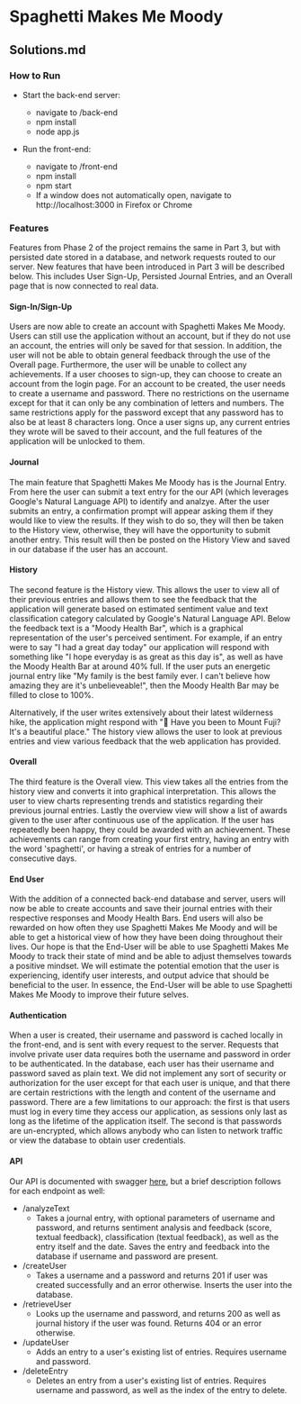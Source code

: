 # Spaghetti Makes Me Moody 
## Solutions.md

### How to Run
* Start the back-end server:
  - navigate to /back-end
  - npm install
  - node app.js
  
* Run the front-end:
  - navigate to /front-end
  - npm install
  - npm start
  - If a window does not automatically open, navigate to http://localhost:3000 in Firefox or Chrome

### Features

Features from Phase 2 of the project remains the same in Part 3, but with persisted date stored in a database, and network requests routed to our server. New features that have been introduced in Part 3 will be described below. This includes User Sign-Up, Persisted Journal Entries, and an Overall page that is now connected to real data. 

#### Sign-In/Sign-Up
Users are now able to create an account with Spaghetti Makes Me Moody. Users can still use the application without an account, but if they do not use an account, the entries will only be saved for that session. In addition, the user will not be able to obtain general feedback through the use of the Overall page. Furthermore, the user will be unable to collect any achievements. If a user chooses to sign-up, they can choose to create an account from the login page. For an account to be created, the user needs to create a username and password. There no restrictions on the username except for that it can only be any combination of letters and numbers. The same restrictions apply for the password except that any password has to also be at least 8 characters long. Once a user signs up, any current entries they wrote will be saved to their account, and the full features of the application will be unlocked to them.

#### Journal
The main feature that Spaghetti Makes Me Moody has is the Journal Entry. From here the user can submit a text entry for the our API (which leverages Google's Natural Language API) to identify and analzye. After the user submits an entry, a confirmation prompt will appear asking them if they would like to view the results. If they wish to do so, they will then be taken to the History view, otherwise, they will have the opportunity to submit another entry. This result will then be posted on the History View and saved in our database if the user has an account. 

#### History
The second feature is the History view. This allows the user to view all of their previous entries and allows them to see the feedback that the application will generate based on estimated sentiment value and text classification category calculated by Google's Natural Language API. Below the feedback text is a "Moody Health Bar", which is a graphical representation of the user's perceived sentiment. For example, if an entry were to say "I had a great day today" our application will respond with something like "I hope everyday is as great as this day is", as well as have the Moody Health Bar at around 40% full. If the user puts an energetic journal entry like "My family is the best family ever. I can't believe how amazing they are it's unbelieveable!", then the Moody Health Bar may be filled to close to 100%.

Alternatively, if the user writes extensively about their latest wilderness hike, the application might respond with "🗻 Have you been to Mount Fuji? It's a beautiful place." The history view allows the user to look at previous entries and view various feedback that the web application has provided.

#### Overall
The third feature is the Overall view. This view takes all the entries from the history view and converts it into graphical interpretation. This allows the user to view charts representing trends and statistics regarding their previous journal entries. Lastly the overview view will show a list of awards given to the user after continuous use of the application. If the user has repeatedly been happy, they could be awarded with an achievement. These achievements can range from creating your first entry, having an entry with the word 'spaghetti', or having a streak of entries for a number of consecutive days.

#### End User
With the addition of a connected back-end database and server, users will now be able to create accounts and save their journal entries with their respective responses and Moody Health Bars. End users will also be rewarded on how often they use Spaghetti Makes Me Moody and will be able to get a historical view of how they have been doing throughout their lives. Our hope is that the End-User will be able to use Spaghetti Makes Me Moody to track their state of mind and be able to adjust themselves towards a positive mindset. We will estimate the potential emotion that the user is experiencing, identify user interests, and output advice that should be beneficial to the user. In essence, the End-User will be able to use Spaghetti Makes Me Moody to improve their future selves.

#### Authentication
When a user is created, their username and password is cached locally in the front-end, and is sent with every request to the server. Requests that involve private user data requires both the username and password in order to be authenticated. In the database, each user has their username and password saved as plain text. We did not implement any sort of security or authorization for the user except for that each user is unique, and that there are certain restrictions with the length and content of the username and password. There are a few limitations to our approach: the first is that users must log in every time they access our application, as sessions only last as long as the lifetime of the application itself. The second is that passwords are un-encrypted, which allows anybody who can listen to network traffic or view the database to obtain user credentials.

#### API
Our API is documented with swagger [here](back-end/README.md), but a brief description follows for each endpoint as well:

* /analyzeText
  - Takes a journal entry, with optional parameters of username and password, and returns sentiment analysis and feedback (score, textual feedback), classification (textual feedback), as well as the entry itself and the date. Saves the entry and feedback into the database if username and password are present.
* /createUser
  - Takes a username and a password and returns 201 if user was created successfully and an error otherwise. Inserts the user into the database.
* /retrieveUser
  - Looks up the username and password, and returns 200 as well as journal history if the user was found. Returns 404 or an error otherwise.
* /updateUser
  - Adds an entry to a user's existing list of entries. Requires username and password.
* /deleteEntry
  - Deletes an entry from a user's existing list of entries. Requires username and password, as well as the index of the entry to delete.
